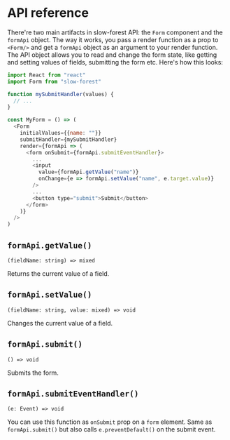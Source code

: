 # API reference

There're two main artifacts in slow-forest API: the `Form` component and the
`formApi` object. The way it works, you pass a render function as a prop to
`<Form/>` and get a `formApi` object as an argument to your render function. The
API object allows you to read and change the form state, like getting and
setting values of fields, submitting the form etc. Here's how this looks:

```js
import React from "react"
import Form from "slow-forest"

function mySubmitHandler(values) {
  // ...
}

const MyForm = () => (
  <Form
    initialValues={{name: ""}}
    submitHandler={mySubmitHandler}
    render={formApi => (
      <form onSubmit={formApi.submitEventHandler}>
        ...
        <input
          value={formApi.getValue("name")}
          onChange={e => formApi.setValue("name", e.target.value)}
        />
        ...
        <button type="submit">Submit</button>
      </form>
    )}
  />
)
```

## `formApi.getValue()`

`(fieldName: string) => mixed`

Returns the current value of a field.

## `formApi.setValue()`

`(fieldName: string, value: mixed) => void`

Changes the current value of a field.

## `formApi.submit()`

`() => void`

Submits the form.

## `formApi.submitEventHandler()`

`(e: Event) => void`

You can use this function as `onSubmit` prop on a `form` element. Same as
`formApi.submit()` but also calls `e.preventDefault()` on the submit event.
